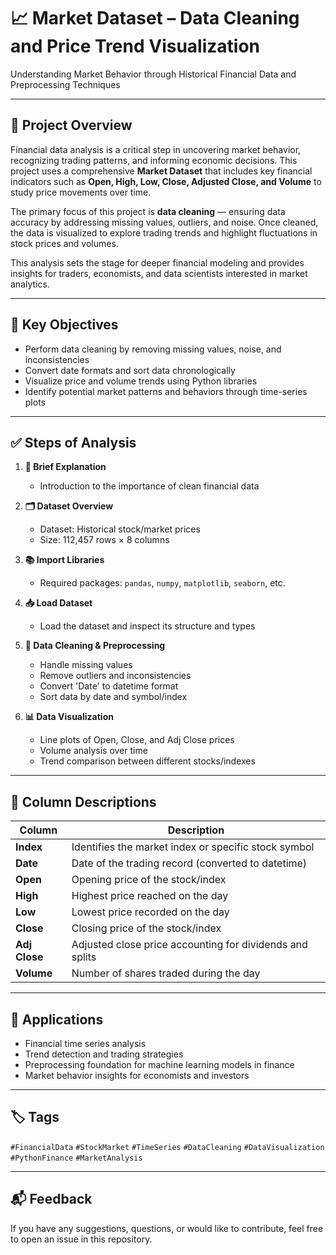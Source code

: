 # 📈 Market Dataset – Data Cleaning and Price Trend Visualization

Understanding Market Behavior through Historical Financial Data and Preprocessing Techniques

---

## 📌 Project Overview

Financial data analysis is a critical step in uncovering market behavior, recognizing trading patterns, and informing economic decisions. This project uses a comprehensive **Market Dataset** that includes key financial indicators such as **Open, High, Low, Close, Adjusted Close, and Volume** to study price movements over time.

The primary focus of this project is **data cleaning** — ensuring data accuracy by addressing missing values, outliers, and noise. Once cleaned, the data is visualized to explore trading trends and highlight fluctuations in stock prices and volumes.

This analysis sets the stage for deeper financial modeling and provides insights for traders, economists, and data scientists interested in market analytics.

---

## 🧾 Key Objectives

- Perform data cleaning by removing missing values, noise, and inconsistencies
- Convert date formats and sort data chronologically
- Visualize price and volume trends using Python libraries
- Identify potential market patterns and behaviors through time-series plots

---

## ✅ Steps of Analysis

1. **🧠 Brief Explanation**
   - Introduction to the importance of clean financial data

2. **🗂️ Dataset Overview**
   - Dataset: Historical stock/market prices
   - Size: 112,457 rows × 8 columns

3. **📚 Import Libraries**
   - Required packages: `pandas`, `numpy`, `matplotlib`, `seaborn`, etc.

4. **📥 Load Dataset**
   - Load the dataset and inspect its structure and types

5. **🧹 Data Cleaning & Preprocessing**
   - Handle missing values
   - Remove outliers and inconsistencies
   - Convert 'Date' to datetime format
   - Sort data by date and symbol/index

6. **📊 Data Visualization**
   - Line plots of Open, Close, and Adj Close prices
   - Volume analysis over time
   - Trend comparison between different stocks/indexes

---

## 📑 Column Descriptions

| Column | Description |
|--------|-------------|
| **Index** | Identifies the market index or specific stock symbol |
| **Date** | Date of the trading record (converted to datetime) |
| **Open** | Opening price of the stock/index |
| **High** | Highest price reached on the day |
| **Low** | Lowest price recorded on the day |
| **Close** | Closing price of the stock/index |
| **Adj Close** | Adjusted close price accounting for dividends and splits |
| **Volume** | Number of shares traded during the day |

---

## 🧠 Applications

- Financial time series analysis
- Trend detection and trading strategies
- Preprocessing foundation for machine learning models in finance
- Market behavior insights for economists and investors

---

## 🏷️ Tags

`#FinancialData` `#StockMarket` `#TimeSeries` `#DataCleaning` `#DataVisualization` `#PythonFinance` `#MarketAnalysis`

---

## 📬 Feedback

If you have any suggestions, questions, or would like to contribute, feel free to open an issue in this repository.

